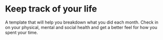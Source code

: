 # Keep track of your life
A template that will help you breakdown what you did each month. Check in on your physical, mental and social health and get a better feel for how you spent your time.